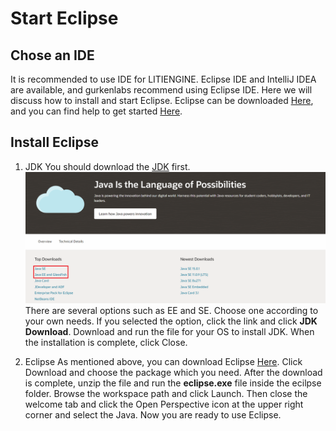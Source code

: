 # Start Eclipse

## Chose an IDE

It is recommended to use IDE for LITIENGINE. Eclipse IDE and IntelliJ IDEA are available, and gurkenlabs recommend using Eclipse IDE. Here we will discuss how to install and start Eclipse.
Eclipse can be downloaded [Here](https://www.eclipse.org/ide/), and you can find help to get started [Here](https://www.eclipse.org/getting_started/).

## Install Eclipse

1. JDK
You should download the [JDK](https://www.oracle.com/java/technologies/) first. 
![jdk_download](./img/jdk_download.png)
There are several options such as EE and SE. Choose one according to your own needs. If you selected the option, click the link and click **JDK Download**. Download and run the file for your OS to install JDK. When the installation is complete, click Close.

2. Eclipse
As mentioned above, you can download Eclipse [Here](https://www.eclipse.org/ide/). Click Download and choose the package which you need. After the download is complete, unzip the file and run the **eclipse.exe** file inside the ecilpse folder.
Browse the workspace path and click Launch. Then close the welcome tab and click the Open Perspective icon at the upper right corner and select the Java. 
Now you are ready to use Eclipse.
